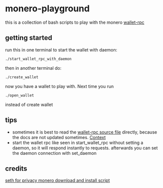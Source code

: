 # monero-playground
this is a collection of bash scripts to play with the monero [wallet-rpc](https://www.getmonero.org/resources/developer-guides/wallet-rpc.html)

## getting started

run this in one terminal to start the wallet with daemon: 

```
./start_wallet_rpc_with_daemon 
```

then in another terminal do:

```
./create_wallet
```

now you have a wallet to play with. Next time you run 

```
./open_wallet
```

instead of create wallet

## tips
* sometimes it is best to read the [wallet-rpc source file](https://github.com/monero-project/monero/blob/8349cfe4a63cfc63d50ce3818886b67a05e240a4/src/wallet/wallet_rpc_server.cpp#L2141) directly, because the docs are not updated sometimes. [Context](https://twitter.com/spirobel/status/1528978285354360832)
* start the wallet rpc like seen in start_wallet_rpc without setting a daemon, so it will  respond instantly to requests.
afterwards you can set the daemon connection with set_daemon
## credits
 [seth for privacy monero download and install script](https://sethforprivacy.com/guides/run-a-monero-node-advanced/#download-and-install-monerod)